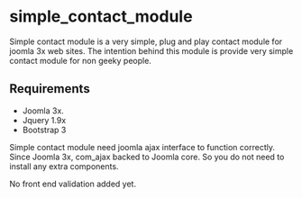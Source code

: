simple_contact_module
=====================

Simple contact module is a very simple, plug and play contact module for joomla 3x web sites. 
The intention behind this module is provide very simple contact module for non geeky people.

<h2>Requirements</h2>
<ul>
<li>Joomla 3x.</li>
<li>Jquery 1.9x</li>
<li>Bootstrap 3</li>
</ul>
<p>Simple contact module need joomla ajax interface to function correctly. Since Joomla 3x, com_ajax backed to Joomla core.
So you do not need to install any extra components.</p>
<p>No front end validation added yet.</p>
